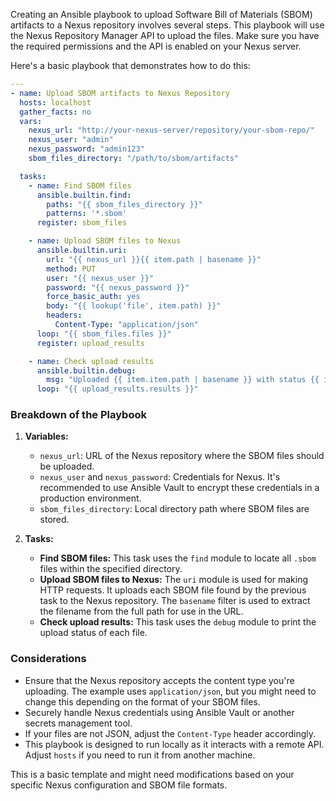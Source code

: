 Creating an Ansible playbook to upload Software Bill of Materials (SBOM) artifacts to a Nexus repository involves several steps. This playbook will use the Nexus Repository Manager API to upload the files. Make sure you have the required permissions and the API is enabled on your Nexus server.

Here's a basic playbook that demonstrates how to do this:

```yaml
---
- name: Upload SBOM artifacts to Nexus Repository
  hosts: localhost
  gather_facts: no
  vars:
    nexus_url: "http://your-nexus-server/repository/your-sbom-repo/"
    nexus_user: "admin"
    nexus_password: "admin123"
    sbom_files_directory: "/path/to/sbom/artifacts"

  tasks:
    - name: Find SBOM files
      ansible.builtin.find:
        paths: "{{ sbom_files_directory }}"
        patterns: '*.sbom'
      register: sbom_files

    - name: Upload SBOM files to Nexus
      ansible.builtin.uri:
        url: "{{ nexus_url }}{{ item.path | basename }}"
        method: PUT
        user: "{{ nexus_user }}"
        password: "{{ nexus_password }}"
        force_basic_auth: yes
        body: "{{ lookup('file', item.path) }}"
        headers:
          Content-Type: "application/json"
      loop: "{{ sbom_files.files }}"
      register: upload_results

    - name: Check upload results
      ansible.builtin.debug:
        msg: "Uploaded {{ item.item.path | basename }} with status {{ item.status }}"
      loop: "{{ upload_results.results }}"
```

### Breakdown of the Playbook
1. **Variables:**
   - `nexus_url`: URL of the Nexus repository where the SBOM files should be uploaded.
   - `nexus_user` and `nexus_password`: Credentials for Nexus. It's recommended to use Ansible Vault to encrypt these credentials in a production environment.
   - `sbom_files_directory`: Local directory path where SBOM files are stored.

2. **Tasks:**
   - **Find SBOM files:** This task uses the `find` module to locate all `.sbom` files within the specified directory.
   - **Upload SBOM files to Nexus:** The `uri` module is used for making HTTP requests. It uploads each SBOM file found by the previous task to the Nexus repository. The `basename` filter is used to extract the filename from the full path for use in the URL.
   - **Check upload results:** This task uses the `debug` module to print the upload status of each file.

### Considerations
- Ensure that the Nexus repository accepts the content type you're uploading. The example uses `application/json`, but you might need to change this depending on the format of your SBOM files.
- Securely handle Nexus credentials using Ansible Vault or another secrets management tool.
- If your files are not JSON, adjust the `Content-Type` header accordingly.
- This playbook is designed to run locally as it interacts with a remote API. Adjust `hosts` if you need to run it from another machine.

This is a basic template and might need modifications based on your specific Nexus configuration and SBOM file formats.
